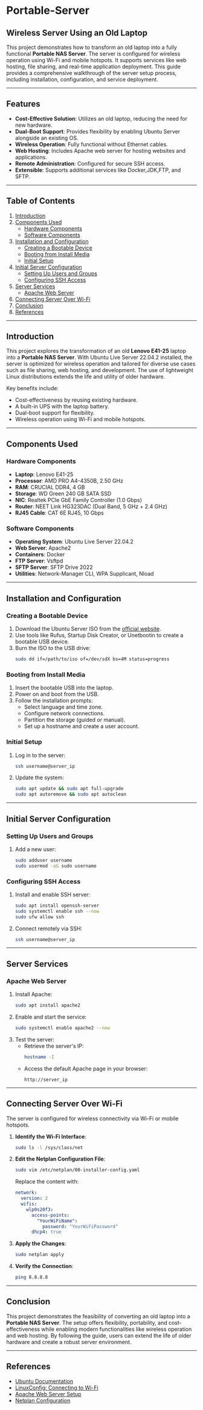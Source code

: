 # Portable-Server


## Wireless Server Using an Old Laptop

This project demonstrates how to transform an old laptop into a fully functional **Portable NAS Server**. The server is configured for wireless operation using Wi-Fi and mobile hotspots. It supports services like web hosting, file sharing, and real-time application deployment. This guide provides a comprehensive walkthrough of the server setup process, including installation, configuration, and service deployment.

---

## Features
- **Cost-Effective Solution**: Utilizes an old laptop, reducing the need for new hardware.
- **Dual-Boot Support**: Provides flexibility by enabling Ubuntu Server alongside an existing OS.
- **Wireless Operation**: Fully functional without Ethernet cables.
- **Web Hosting**: Includes Apache web server for hosting websites and applications.
- **Remote Administration**: Configured for secure SSH access.
- **Extensible**: Supports additional services like Docker,JDK,FTP, and SFTP.

---

## Table of Contents
1. [Introduction](#introduction)
2. [Components Used](#components-used)
   - [Hardware Components](#hardware-components)
   - [Software Components](#software-components)
3. [Installation and Configuration](#installation-and-configuration)
   - [Creating a Bootable Device](#creating-a-bootable-device)
   - [Booting from Install Media](#booting-from-install-media)
   - [Initial Setup](#initial-setup)
4. [Initial Server Configuration](#initial-server-configuration)
   - [Setting Up Users and Groups](#setting-up-users-and-groups)
   - [Configuring SSH Access](#configuring-ssh-access)
5. [Server Services](#server-services)
   - [Apache Web Server](#apache-web-server)
6. [Connecting Server Over Wi-Fi](#connecting-server-over-wi-fi)
7. [Conclusion](#conclusion)
8. [References](#references)

---

## Introduction
This project explores the transformation of an old **Lenovo E41-25** laptop into a **Portable NAS Server**. With Ubuntu Live Server 22.04.2 installed, the server is optimized for wireless operation and tailored for diverse use cases such as file sharing, web hosting, and development. The use of lightweight Linux distributions extends the life and utility of older hardware.

Key benefits include:
- Cost-effectiveness by reusing existing hardware.
- A built-in UPS with the laptop battery.
- Dual-boot support for flexibility.
- Wireless operation using Wi-Fi and mobile hotspots.

---

## Components Used

### Hardware Components
- **Laptop**: Lenovo E41-25  
- **Processor**: AMD PRO A4-4350B, 2.50 GHz  
- **RAM**: CRUCIAL DDR4, 4 GB  
- **Storage**: WD Green 240 GB SATA SSD  
- **NIC**: Realtek PCIe GbE Family Controller (1.0 Gbps)  
- **Router**: NEET Link HG323DAC (Dual Band, 5 GHz + 2.4 GHz)  
- **RJ45 Cable**: CAT 6E RJ45, 10 Gbps  

### Software Components
- **Operating System**: Ubuntu Live Server 22.04.2  
- **Web Server**: Apache2  
- **Containers**: Docker  
- **FTP Server**: Vsftpd  
- **SFTP Server**: SFTP Drive 2022  
- **Utilities**: Network-Manager CLI, WPA Supplicant, Nload  

---

## Installation and Configuration

### Creating a Bootable Device
1. Download the Ubuntu Server ISO from the [official website](https://ubuntu.com/download/server).
2. Use tools like Rufus, Startup Disk Creator, or Unetbootin to create a bootable USB device.
3. Burn the ISO to the USB drive:
   ```bash
   sudo dd if=/path/to/iso of=/dev/sdX bs=4M status=progress
   ```

### Booting from Install Media
1. Insert the bootable USB into the laptop.
2. Power on and boot from the USB.
3. Follow the installation prompts:
   - Select language and time zone.
   - Configure network connections.
   - Partition the storage (guided or manual).
   - Set up a hostname and create a user account.

### Initial Setup
1. Log in to the server:
   ```bash
   ssh username@server_ip
   ```
2. Update the system:
   ```bash
   sudo apt update && sudo apt full-upgrade
   sudo apt autoremove && sudo apt autoclean
   ```

---

## Initial Server Configuration

### Setting Up Users and Groups
1. Add a new user:
   ```bash
   sudo adduser username
   sudo usermod -aG sudo username
   ```

### Configuring SSH Access
1. Install and enable SSH server:
   ```bash
   sudo apt install openssh-server
   sudo systemctl enable ssh --now
   sudo ufw allow ssh
   ```
2. Connect remotely via SSH:
   ```bash
   ssh username@server_ip
   ```

---

## Server Services

### Apache Web Server
1. Install Apache:
   ```bash
   sudo apt install apache2
   ```
2. Enable and start the service:
   ```bash
   sudo systemctl enable apache2 --now
   ```
3. Test the server:
   - Retrieve the server's IP:
     ```bash
     hostname -I
     ```
   - Access the default Apache page in your browser:
     ```
     http://server_ip
     ```

---

## Connecting Server Over Wi-Fi
The server is configured for wireless connectivity via Wi-Fi or mobile hotspots.

1. **Identify the Wi-Fi Interface**:
   ```bash
   sudo ls -l /sys/class/net
   ```
2. **Edit the Netplan Configuration File**:
   ```bash
   sudo vim /etc/netplan/00-installer-config.yaml
   ```
   Replace the content with:
   ```yaml
   network:
     version: 2
     wifis:
       wlp0s20f3:
         access-points:
           "YourWiFiName":
             password: "YourWiFiPassword"
         dhcp4: true
   ```
3. **Apply the Changes**:
   ```bash
   sudo netplan apply
   ```
4. **Verify the Connection**:
   ```bash
   ping 8.8.8.8
   ```

---

## Conclusion
This project demonstrates the feasibility of converting an old laptop into a **Portable NAS Server**. The setup offers flexibility, portability, and cost-effectiveness while enabling modern functionalities like wireless operation and web hosting. By following the guide, users can extend the life of older hardware and create a robust server environment.

---

## References
- [Ubuntu Documentation](https://ubuntu.com/server/docs)
- [LinuxConfig: Connecting to Wi-Fi](https://linuxconfig.org/ubuntu-20-04-connect-to-wifi-from-command-line)
- [Apache Web Server Setup](https://www.digitalocean.com/community/tutorials/how-to-install-the-apache-web-server-on-ubuntu-20-04)
- [Netplan Configuration](https://netplan.io/reference)
